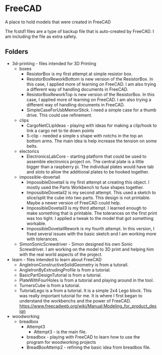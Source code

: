 # FreeCAD

A place to hold models that were created in FreeCAD

The fcstd1 files are a type of backup file that is auto-created by FreeCAD. I am including the file as extra safety.

## Folders

* 3d-printing - files intended for 3D Printing
  * boxes
    * ResistorBox is my first attempt at simple resistor box.
    * ResistorBoxReworkBottom is new version of the ResistorBox. In this case, I applied more of learning on FreeCAD. I am also trying a different way of handling documents in FreeCAD. 
    * ResistorBoxReworkTop is new version of the ResistorBox. In this case, I applied more of learning on FreeCAD. I am also trying a different way of handling documents in FreeCAD.
    * SimpleCaseForUsbMemorStick. I need a simple case for a thumb drive. This could use refinement.
  * clips
    * CargoNetCLipIdeas - playing with ideas for making a clip/hook to link a cargo net to tie down points
    * S-clip - needed a simple s shape with notchs in the top an bottom arms. The main idea is help increase the tension on some belts.
  * electorics
    * ElectronicsLabCore - starting platform that could be used to assemble electronics project on. The central plate is a little bigger than a raspberry pi. The individual plates would have tab and slots to allow the additional plates to be hooked together. 
  * impossible-dovertail
    * ImpossibleDovetail is my first attempt at creating this object. I mostly used the Parts Workbench to fuse shapes together.
    * ImpossibleDovetail2 is my second attempt. This used a sketch to slice/split the cube into two parts. This design is not printable. Maybe a newer version of FreeCAD could help.
    * ImpossibleDovetail3 is my third attempt. I learned enough to make something that is printable. The tolerances on the first print was too tight. I applied a tweak to the model that got something workable.
    * ImpossibleDovetailRework is my fourth attempt. In this version, I fixed several issues with the basic sketch and I am working more with tolerances.
  * SimonSonicScrewdriver - Simon designed his own Sonic Screwdriver. I am working on the model to 3D print and helping him with the real world aspects of the project.
* learn - files intended to learn about FreeCAD
  * AngleIronConstructiveSolidGeometry is from a tutorail.
  * AngleIronByExtrudingProfile is from a tutorial.
  * BasicPartDesignTutorial is from a tutorial.
  * PlateWithFourHoles is from a tutorial and playing around in the tool.
  * TurnersCube is from a tutorial.
  * TutorialLego is a from a tutorial. It is a simple 2x4 Lego block. This was really important tutorial for me. It is where I first began to understand the workbenchs and the power of FreeCAD. https://www.freecadweb.org/wiki/Manual:Modeling_for_product_design
* woodworking
  * breadbox
    * Attempt3
      * Attempt3 - is the main file.
    * breadbox - playing with FreeCAD to learn how to use the program for woodworking projects
    * BreadBoxAttemp2 - refining the basic idea from breadbox file.
